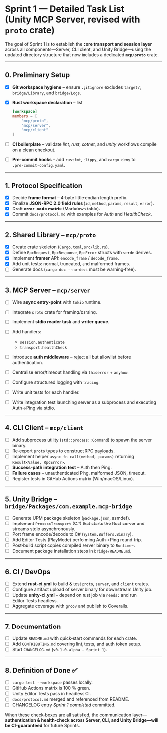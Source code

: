 # Sprint 1 — Detailed Task List (Unity MCP Server, revised with `proto` crate)

The goal of Sprint 1 is to establish the **core transport and session layer** across all components—Server, CLI client, and Unity Bridge—using the updated directory structure that now includes a dedicated **`mcp/proto`** crate.

---

## 0. Preliminary Setup

- [x] **Git workspace hygiene** – ensure `.gitignore` excludes `target/`, `bridge/Library`, and `bridge/Logs`.
- [x] **Rust workspace declaration** – list

   ```toml
   [workspace]
   members = [
       "mcp/proto",
       "mcp/server",
       "mcp/client"
   ]
   ```
- [ ] **CI boilerplate** – validate *lint*, *rust*, *dotnet*, and *unity* workflows compile on a clean checkout.
- [ ] **Pre‑commit hooks** – add `rustfmt`, `clippy`, and `cargo deny` to `.pre‑commit‑config.yaml`.

---

## 1. Protocol Specification

- [x] Decide **frame format** – 4‑byte little‑endian length prefix.
- [x] Finalize **JSON‑RPC 2.0 field rules** (`id`, `method`, `params`, `result`, `error`).
- [x] Draft **error‑code matrix** (Markdown table).
- [x] Commit `docs/protocol.md` with examples for *Auth* and *HealthCheck*.

---

## 2. Shared Library – `mcp/proto`

- [x] Create crate skeleton (`Cargo.toml`, `src/lib.rs`).
- [x] Define `RpcRequest`, `RpcResponse`, `RpcError` structs with `serde` derives.
- [x] Implement **framer** API: `encode_frame` / `decode_frame`.
- [x] Add unit tests: normal, truncated, and malformed frames.
- [ ] Generate docs (`cargo doc --no-deps` must be warning‑free).

---

## 3. MCP Server – `mcp/server`

 - [ ] Wire **async entry‑point** with `tokio` runtime.
 - [ ] Integrate `proto` crate for framing/parsing.
 - [ ] Implement **stdio reader task** and **writer queue**.
 - [ ] Add handlers:

    * `session.authenticate`
    * `transport.healthCheck`
 - [ ] Introduce **auth middleware** – reject all but allowlist before authentication.
 - [ ] Centralise error/timeout handling via `thiserror` + `anyhow`.
 - [ ] Configure structured logging with `tracing`.
 - [ ] Write unit tests for each handler.
 - [ ] Write integration test launching server as a subprocess and executing Auth→Ping via stdio.

---

## 4. CLI Client – `mcp/client`

 - [ ] Add subprocess utility (`std::process::Command`) to spawn the server binary.
 - [ ] Re‑export `proto` types to construct RPC payloads.
 - [ ] Implement helper `async fn call(method, params)` returning `Result<Value, RpcError>`.
 - [ ] **Success‑path integration test** – Auth then Ping.
 - [ ] **Failure cases** – unauthenticated Ping, malformed JSON, timeout.
 - [ ] Register tests in GitHub Actions matrix (Win/macOS/Linux).

---

## 5. Unity Bridge – `bridge/Packages/com.example.mcp‑bridge`

 - [ ] Generate UPM package skeleton (`package.json`, asmdef).
 - [ ] Implement `ProcessTransport` (C#) that starts the Rust server and streams stdio asynchronously.
 - [ ] Port frame encode/decode to C# (`System.Buffers.Binary`).
 - [ ] Add Editor Tests (PlayMode) performing Auth→Ping round‑trip.
 - [ ] Post‑build script copies compiled server binary to `Runtime~`.
 - [ ] Document package installation steps in `bridge/README.md`.

---

## 6. CI / DevOps

 - [ ] Extend **rust‑ci.yml** to build & test `proto`, `server`, and `client` crates.
 - [ ] Configure artifact upload of server binary for downstream Unity job.
 - [ ] Update **unity‑ci.yml** – depend on rust job via `needs:` and run Editor Tests headless.
 - [ ] Aggregate coverage with `grcov` and publish to Coveralls.

---

## 7. Documentation

 - [ ] Update `README.md` with quick‑start commands for each crate.
 - [ ] Add `CONTRIBUTING.md` covering lint, tests, and auth token setup.
 - [ ] Start `CHANGELOG.md` (`v0.1.0‑alpha – Sprint 1`).

---

## 8. Definition of Done ✅

* [ ] `cargo test --workspace` passes locally.
* [ ] GitHub Actions matrix is 100 % green.
* [ ] Unity Editor Tests pass in headless CI.
* [ ] `docs/protocol.md` merged and referenced from README.
* [ ] CHANGELOG entry *Sprint 1 completed* committed.

When these check‑boxes are all satisfied, the communication layer—**authentication & health‑check across Server, CLI, and Unity Bridge—will be CI‑guaranteed** for future Sprints.

